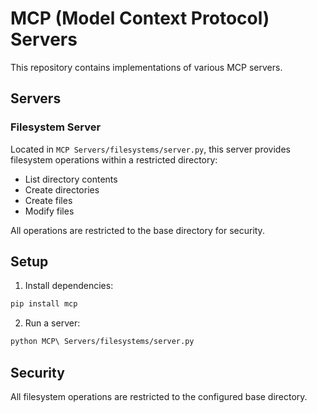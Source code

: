 # MCP (Model Context Protocol) Servers

This repository contains implementations of various MCP servers.

## Servers

### Filesystem Server

Located in `MCP Servers/filesystems/server.py`, this server provides filesystem operations within a restricted directory:

- List directory contents
- Create directories
- Create files
- Modify files

All operations are restricted to the base directory for security.

## Setup

1. Install dependencies:
```bash
pip install mcp
```

2. Run a server:
```bash
python MCP\ Servers/filesystems/server.py
```

## Security

All filesystem operations are restricted to the configured base directory.